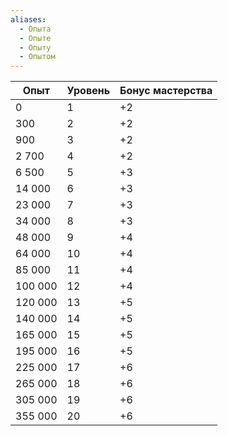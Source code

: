 ```yaml
---
aliases:
  - Опыта
  - Опыте
  - Опыту
  - Опытом
---
```


| Опыт    | Уровень | Бонус мастерства |
| ------- | ------- | ---------------- |
| 0       | 1       | +2               |
| 300     | 2       | +2               |
| 900     | 3       | +2               |
| 2 700   | 4       | +2               |
| 6 500   | 5       | +3               |
| 14 000  | 6       | +3               |
| 23 000  | 7       | +3               |
| 34 000  | 8       | +3               |
| 48 000  | 9       | +4               |
| 64 000  | 10      | +4               |
| 85 000  | 11      | +4               |
| 100 000 | 12      | +4               |
| 120 000 | 13      | +5               |
| 140 000 | 14      | +5               |
| 165 000 | 15      | +5               |
| 195 000 | 16      | +5               |
| 225 000 | 17      | +6               |
| 265 000 | 18      | +6               |
| 305 000 | 19      | +6               |
| 355 000 | 20      | +6               |
